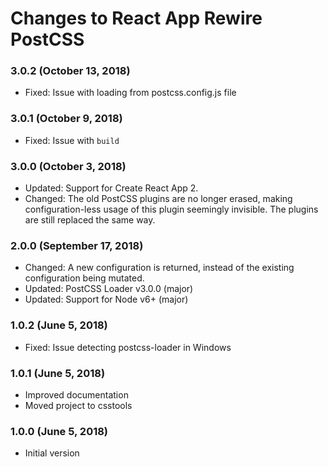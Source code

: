 # Changes to React App Rewire PostCSS

### 3.0.2 (October 13, 2018)

- Fixed: Issue with loading from postcss.config.js file

### 3.0.1 (October 9, 2018)

- Fixed: Issue with `build`

### 3.0.0 (October 3, 2018)

- Updated: Support for Create React App 2.
- Changed: The old PostCSS plugins are no longer erased, making
  configuration-less usage of this plugin seemingly invisible. The plugins are
  still replaced the same way.

### 2.0.0 (September 17, 2018)

- Changed: A new configuration is returned, instead of the existing
  configuration being mutated.
- Updated: PostCSS Loader v3.0.0 (major)
- Updated: Support for Node v6+ (major)

### 1.0.2 (June 5, 2018)

- Fixed: Issue detecting postcss-loader in Windows

### 1.0.1 (June 5, 2018)

- Improved documentation
- Moved project to csstools

### 1.0.0 (June 5, 2018)

- Initial version
